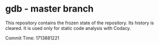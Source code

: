 # gdb - master branch

This repository contains the frozen state of the repository.
Its history is cleared. It is used only for static code
analysis with Codacy.

Commit Time: 1713881221